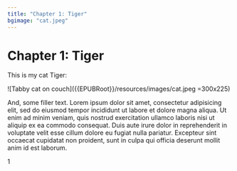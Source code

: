 ```yaml
---
title: "Chapter 1: Tiger"
bgimage: "cat.jpeg"
---
```

# Chapter 1: Tiger

This is my cat Tiger:

![Tabby cat on couch]({{EPUBRoot}}/resources/images/cat.jpeg =300x225)


And, some filler text. Lorem ipsum dolor sit amet, consectetur adipisicing elit, sed do eiusmod tempor incididunt ut labore et dolore magna aliqua. Ut enim ad minim veniam, quis nostrud exercitation ullamco laboris nisi ut aliquip ex ea commodo consequat. Duis aute irure dolor in reprehenderit in voluptate velit esse cillum dolore eu fugiat nulla pariatur. Excepteur sint occaecat cupidatat non proident, sunt in culpa qui officia deserunt mollit anim id est laborum.

1
